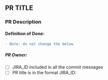 
## PR TITLE

### PR Description

#### Definition of Done: 
```diff
- Note: do not change the below
```
##### PR Owner:
- [ ] JIRA_ID included in all the commit messages
- [ ] PR title is in the format JIRA_ID:<Title>
- [ ] Rebase the branch with upstream
- [ ] Squashed all commits into a single commit
- [ ] Added Tests
  
##### PR Reviewer:
- [ ] Reviewed Tests
